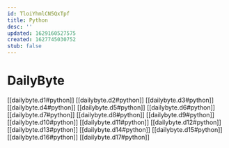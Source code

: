 ```yaml
---
id: TloiYhmlCN5QxTpf
title: Python
desc: ''
updated: 1629160527575
created: 1627745030752
stub: false
---
```


# DailyByte
[[dailybyte.d1#python]]
[[dailybyte.d2#python]]
[[dailybyte.d3#python]]
[[dailybyte.d4#python]]
[[dailybyte.d5#python]]
[[dailybyte.d6#python]]
[[dailybyte.d7#python]]
[[dailybyte.d8#python]]
[[dailybyte.d9#python]]
[[dailybyte.d10#python]]
[[dailybyte.d11#python]]
[[dailybyte.d12#python]]
[[dailybyte.d13#python]]
[[dailybyte.d14#python]]
[[dailybyte.d15#python]]
[[dailybyte.d16#python]]
[[dailybyte.d17#python]]
